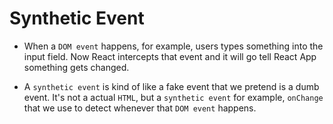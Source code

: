 # Synthetic Event

* When a `DOM event` happens, for example, users types something into the input field. Now React intercepts that event and it will go tell React App something gets changed. 

* A `synthetic event` is kind of like a fake event that we pretend is a dumb event. It's not a actual `HTML`, but a `synthetic event` for example, `onChange` that we use to detect whenever that `DOM event` happens. 